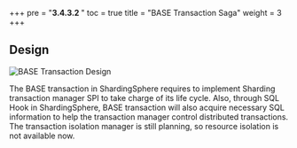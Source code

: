 +++
pre = "<b>3.4.3.2 </b>"
toc = true
title = "BASE Transaction Saga"
weight = 3
+++

## Design

![BASE Transaction Design](https://shardingsphere.apache.org/document/current/img/transaction/transaction-base-design_en.png)

The BASE transaction in ShardingSphere requires to implement Sharding transaction manager SPI to take charge of its life cycle. Also, through SQL Hook in ShardingSphere, BASE transaction will also acquire necessary SQL information to help the transaction manager control distributed transactions. The transaction isolation manager is still planning, so resource isolation is not available now.